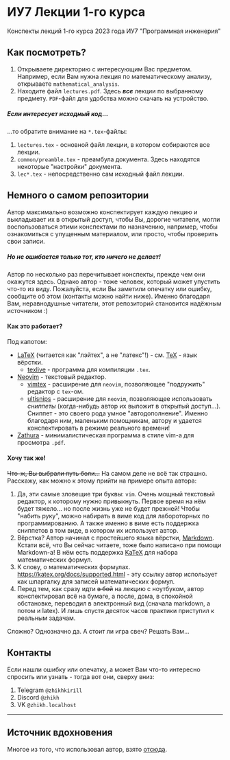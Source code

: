 # ИУ7 Лекции 1-го курса

Конспекты лекций 1-го курса 2023 года ИУ7 "Программная инженерия"

## Как посмотреть?

1. Открываете директорию с интересующим Вас предметом. Например, если Вам нужна лекция по математическому анализу, открываете `mathematical_analysis`.
2. Находите файл `lectures.pdf`. Здесь ***все*** лекции по выбранному предмету. `PDF`-файл для удобства можно скачать на устройство.

##### Если интересует исходный код...

...то обратите внимание на `*.tex`-файлы:
1. `lectures.tex` - основной файл лекции, в котором собираются все лекции.
2. `common/preamble.tex` - преамбула документа. Здесь находятся некоторые "настройки" документа.
3. `lec*.tex` - непосредственно сам исходный файл лекции.

## Немного о самом репозитории

Автор максимально возможно конспектирует каждую лекцию и выкладывает их в открытый доступ, чтобы Вы, дорогие читатели, могли воспользоваться этими конспектами по назначению, например, чтобы ознакомиться с упущенным материалом, или просто, чтобы проверить свои записи.

##### Но не ошибается только тот, кто ничего не делает!

Автор по несколько раз перечитывает конспекты, прежде чем они окажутся здесь. 
Однако автор - тоже человек, который может упустить что-то из виду. 
Пожалуйста, если Вы заметили опечатку или ошибку, сообщите об этом (контакты можно найти ниже). 
Именно благодаря Вам, неравнодушные читатели, этот репозиторий становится надёжным источником :)

#### Как это работает?

Под капотом: 
- [LaTeX](https://ru.wikipedia.org/wiki/LaTeX) (читается как "лэйтех", а не "латекс"!) - см. [TeX](https://ru.wikipedia.org/wiki/TeX) - язык вёрстки.
  - [texlive](https://tug.org/texlive/) - программа для компиляции `.tex`.
- [Neovim](https://neovim.io/) - текстовый редактор.
  - [vimtex](https://github.com/lervag/vimtex) - расширение для `neovim`, позволяющее "подружить" редактор с `tex`-ом.
  - [ultisnips](https://github.com/SirVer/ultisnips) - расширение для `neovim`, позволяющее использовать _сниппеты_ (когда-нибудь автор их выложит в открытый доступ...). Сниппет - это своего рода умное "автодополнение". Именно благодаря ним, маленьким помощникам, автору и удается конспектировать в режиме реального времени!
- [Zathura](https://pwmt.org/projects/zathura/) - минималистическая программа в стиле vim-a для просмотра `.pdf`.

#### Хочу так же!

~~Что-ж, Вы выбрали путь боли...~~ На самом деле не всё так страшно. Расскажу, как можно к этому прийти на примере опыта автора:
1. Да, эти самые зловещие три буквы: `vim`. Очень мощный текстовый редактор, к которому нужно привыкнуть. Первое время на нём будет тяжело... но после жизнь уже не будет прежней! Чтобы "набить руку", можно набирать в виме код для лабороторных по программированию. А также именно в виме есть поддержка сниппетов в том виде, в котором их использует автор.
2. Вёрстка? Автор начинал с простейшего языка вёрстки, [Markdown](https://www.markdownguide.org/). Кстати всё, что Вы сейчас читаете, тоже было написано при помощи Markdown-a! В нём есть поддержка [KaTeX](https://katex.org/docs/supported.html) для набора математических формул.
3. К слову, о математических формулах. https://katex.org/docs/supported.html - эту ссылку автор использует как шпаргалку для записей математических формул.
4. Перед тем, как сразу идти ~~в бой~~ на лекцию с ноутбуком, автор конспектировал всё на бумаге, а после, дома, в спокойной обстановке, переводил в электронный вид (сначала markdown, а потом и latex). И лишь спустя десяток часов практики приступил к реальным задачам.

Сложно? Однозначно да. А стоит ли игра свеч? Решать Вам...

## Контакты

Если нашли ошибку или опечатку, а может Вам что-то интересно спросить или узнать - тогда вот они, сверху вниз:
1. Telegram `@zhikhkirill`
2. Discord `@zhikh`
3. VK `@zhikh.localhost`

--- 

## Источник вдохновения

Многое из того, что использовал автор, взято [отсюда](https://github.com/gillescastel).

